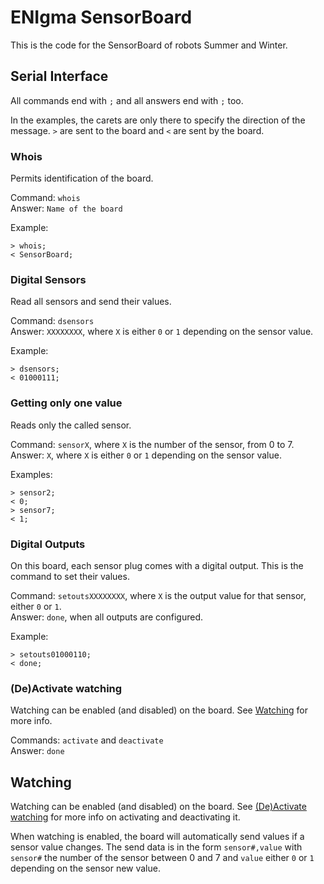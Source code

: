 ENIgma SensorBoard
==================

This is the code for the SensorBoard of robots Summer and Winter.

## Serial Interface

All commands end with `;` and all answers end with `;` too.

In the examples, the carets are only there to specify the direction of the message.
`>` are sent to the board and `<` are sent by the board.

### Whois

Permits identification of the board.

Command: `whois`  
Answer: `Name of the board`

Example:
```
> whois;
< SensorBoard;
```

### Digital Sensors

Read all sensors and send their values.

Command: `dsensors`  
Answer: `XXXXXXXX`, where `X` is either `0` or `1` depending on the sensor value.

Example:
```
> dsensors;
< 01000111;
```

### Getting only one value

Reads only the called sensor.

Command: `sensorX`, where `X` is the number of the sensor, from 0 to 7.  
Answer: `X`, where `X` is either `0` or `1` depending on the sensor value.

Examples:
```
> sensor2;
< 0;
> sensor7;
< 1;
```

### Digital Outputs

On this board, each sensor plug comes with a digital output.
This is the command to set their values.

Command: `setoutsXXXXXXXX`, where `X` is the output value for that sensor, either `0` or `1`.  
Answer: `done`, when all outputs are configured.

Example:
```
> setouts01000110;
< done;
```

### (De)Activate watching

Watching can be enabled (and disabled) on the board. See [Watching](#watching) for more info.

Commands: `activate` and `deactivate`  
Answer: `done`

## Watching

Watching can be enabled (and disabled) on the board.
See [(De)Activate watching](#deactivate-watching) for more info on activating and deactivating it.

When watching is enabled, the board will automatically send values if a sensor value changes.
The send data is in the form `sensor#,value` with `sensor#` the number of the sensor
between 0 and 7 and `value` either `0` or `1` depending on the sensor new value.
